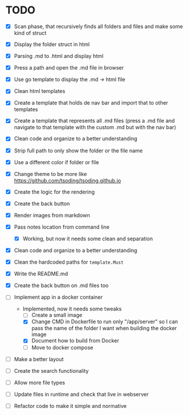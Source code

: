 # TODO

- [x] Scan phase, that recursively finds all folders and files and make some kind of struct
- [x] Display the folder struct in html
- [x] Parsing .md to .html and display html
- [x] Press a path and open the .md file in browser
- [x] Use go template to display the .md -> html file
- [x] Clean html templates
- [x] Create a template that holds de nav bar and import that to other templates
- [x] Create a template that represents all .md files (press a .md file and navigate to that template with the custom .md but with the nav bar)
- [x] Clean code and organize to a better understanding
- [x] Strip full path to only show the folder or the file name
- [x] Use a different color if folder or file
- [x] Change theme to be more like https://github.com/tsoding/tsoding.github.io 
- [x] Create the logic for the rendering
- [x] Create the back button
- [x] Render images from markdown
- [x] Pass notes location from command line
  - [x] Working, but now it needs some clean and separation
- [x] Clean code and organize to a better understanding
- [x] Clean the hardcoded paths for `template.Must`
- [x] Write the README.md
- [x] Create the back button on .md files too
- [ ] Implement app in a docker container
    - Implemented, now it needs some tweaks
        - [ ] Create a small image
        - [x] Change CMD in Dockerfile to run only "/app/server" so I can pass the name of the folder I want when building the docker image
        - [x] Document how to build from Docker
        - [ ] Move to docker compose
- [ ] Make a better layout
- [ ] Create the search functionality
- [ ] Allow more file types
- [ ] Update files in runtime and check that live in webserver
- [ ] Refactor code to make it simple and normative

